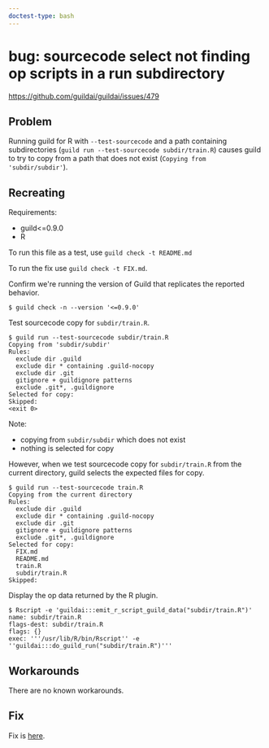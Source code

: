 ```yaml
---
doctest-type: bash
---
```


# bug: sourcecode select not finding op scripts in a run subdirectory

https://github.com/guildai/guildai/issues/479

## Problem

Running guild for R with `--test-sourcecode` and a path containing subdirectories
(`guild run --test-sourcecode subdir/train.R`) causes guild to try to copy
from a path that does not exist (`Copying from 'subdir/subdir'`).

## Recreating

Requirements:

- guild<=0.9.0
- R

To run this file as a test, use `guild check -t README.md`

To run the fix use `guild check -t FIX.md`.

Confirm we're running the version of Guild that replicates the
reported behavior.

    $ guild check -n --version '<=0.9.0'

Test sourcecode copy for `subdir/train.R`.

    $ guild run --test-sourcecode subdir/train.R
    Copying from 'subdir/subdir'
    Rules:
      exclude dir .guild
      exclude dir * containing .guild-nocopy
      exclude dir .git
      gitignore + guildignore patterns
      exclude .git*, .guildignore
    Selected for copy:
    Skipped:
    <exit 0>

Note:

- copying from `subdir/subdir` which does not exist
- nothing is selected for copy

However, when we test sourcecode copy for `subdir/train.R` from the current directory,
guild selects the expected files for copy.

    $ guild run --test-sourcecode train.R
    Copying from the current directory
    Rules:
      exclude dir .guild
      exclude dir * containing .guild-nocopy
      exclude dir .git
      gitignore + guildignore patterns
      exclude .git*, .guildignore
    Selected for copy:
      FIX.md
      README.md
      train.R
      subdir/train.R
    Skipped:

Display the op data returned by the R plugin.

    $ Rscript -e 'guildai:::emit_r_script_guild_data("subdir/train.R")'
    name: subdir/train.R
    flags-dest: subdir/train.R
    flags: {}
    exec: '''/usr/lib/R/bin/Rscript'' -e ''guildai:::do_guild_run("subdir/train.R")'''

## Workarounds

There are no known workarounds.

## Fix

Fix is [here](https://github.com/guildai/guildai/commit/0f91e1e0).